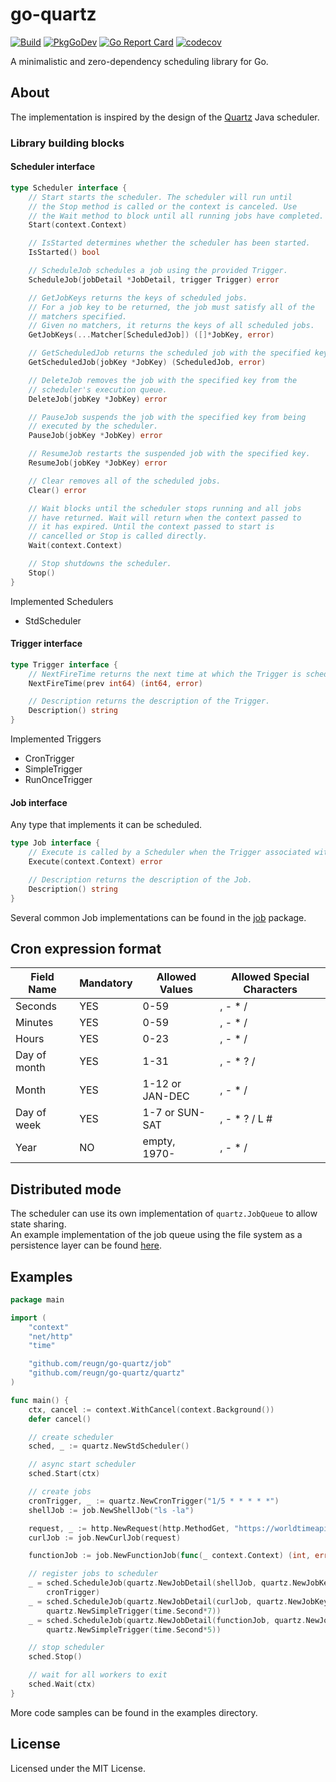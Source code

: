 # go-quartz

[![Build](https://github.com/reugn/go-quartz/actions/workflows/build.yml/badge.svg)](https://github.com/reugn/go-quartz/actions/workflows/build.yml)
[![PkgGoDev](https://pkg.go.dev/badge/github.com/reugn/go-quartz)](https://pkg.go.dev/github.com/reugn/go-quartz)
[![Go Report Card](https://goreportcard.com/badge/github.com/reugn/go-quartz)](https://goreportcard.com/report/github.com/reugn/go-quartz)
[![codecov](https://codecov.io/gh/reugn/go-quartz/branch/master/graph/badge.svg)](https://codecov.io/gh/reugn/go-quartz)

A minimalistic and zero-dependency scheduling library for Go.

## About

The implementation is inspired by the design of the [Quartz](https://github.com/quartz-scheduler/quartz)
Java scheduler.

### Library building blocks

#### Scheduler interface

```go
type Scheduler interface {
	// Start starts the scheduler. The scheduler will run until
	// the Stop method is called or the context is canceled. Use
	// the Wait method to block until all running jobs have completed.
	Start(context.Context)

	// IsStarted determines whether the scheduler has been started.
	IsStarted() bool

	// ScheduleJob schedules a job using the provided Trigger.
	ScheduleJob(jobDetail *JobDetail, trigger Trigger) error

	// GetJobKeys returns the keys of scheduled jobs.
	// For a job key to be returned, the job must satisfy all of the
	// matchers specified.
	// Given no matchers, it returns the keys of all scheduled jobs.
	GetJobKeys(...Matcher[ScheduledJob]) ([]*JobKey, error)

	// GetScheduledJob returns the scheduled job with the specified key.
	GetScheduledJob(jobKey *JobKey) (ScheduledJob, error)

	// DeleteJob removes the job with the specified key from the
	// scheduler's execution queue.
	DeleteJob(jobKey *JobKey) error

	// PauseJob suspends the job with the specified key from being
	// executed by the scheduler.
	PauseJob(jobKey *JobKey) error

	// ResumeJob restarts the suspended job with the specified key.
	ResumeJob(jobKey *JobKey) error

	// Clear removes all of the scheduled jobs.
	Clear() error

	// Wait blocks until the scheduler stops running and all jobs
	// have returned. Wait will return when the context passed to
	// it has expired. Until the context passed to start is
	// cancelled or Stop is called directly.
	Wait(context.Context)

	// Stop shutdowns the scheduler.
	Stop()
}
```

Implemented Schedulers

- StdScheduler

#### Trigger interface

```go
type Trigger interface {
	// NextFireTime returns the next time at which the Trigger is scheduled to fire.
	NextFireTime(prev int64) (int64, error)

	// Description returns the description of the Trigger.
	Description() string
}
```

Implemented Triggers

- CronTrigger
- SimpleTrigger
- RunOnceTrigger

#### Job interface

Any type that implements it can be scheduled.

```go
type Job interface {
	// Execute is called by a Scheduler when the Trigger associated with this job fires.
	Execute(context.Context) error

	// Description returns the description of the Job.
	Description() string
}
```

Several common Job implementations can be found in the [job](./job) package.

## Cron expression format

| Field Name   | Mandatory | Allowed Values  | Allowed Special Characters |
|--------------|-----------|-----------------|----------------------------|
| Seconds      | YES       | 0-59            | , - * /                    |
| Minutes      | YES       | 0-59            | , - * /                    |
| Hours        | YES       | 0-23            | , - * /                    |
| Day of month | YES       | 1-31            | , - * ? /                  |
| Month        | YES       | 1-12 or JAN-DEC | , - * /                    |
| Day of week  | YES       | 1-7 or SUN-SAT  | , - * ? / L #              |
| Year         | NO        | empty, 1970-    | , - * /                    |

## Distributed mode

The scheduler can use its own implementation of `quartz.JobQueue` to allow state sharing.  
An example implementation of the job queue using the file system as a persistence layer
can be found [here](./examples/queue/file_system.go).

## Examples

```go
package main

import (
	"context"
	"net/http"
	"time"

	"github.com/reugn/go-quartz/job"
	"github.com/reugn/go-quartz/quartz"
)

func main() {
	ctx, cancel := context.WithCancel(context.Background())
	defer cancel()

	// create scheduler
	sched, _ := quartz.NewStdScheduler()

	// async start scheduler
	sched.Start(ctx)

	// create jobs
	cronTrigger, _ := quartz.NewCronTrigger("1/5 * * * * *")
	shellJob := job.NewShellJob("ls -la")

	request, _ := http.NewRequest(http.MethodGet, "https://worldtimeapi.org/api/timezone/utc", nil)
	curlJob := job.NewCurlJob(request)

	functionJob := job.NewFunctionJob(func(_ context.Context) (int, error) { return 42, nil })

	// register jobs to scheduler
	_ = sched.ScheduleJob(quartz.NewJobDetail(shellJob, quartz.NewJobKey("shellJob")),
		cronTrigger)
	_ = sched.ScheduleJob(quartz.NewJobDetail(curlJob, quartz.NewJobKey("curlJob")),
		quartz.NewSimpleTrigger(time.Second*7))
	_ = sched.ScheduleJob(quartz.NewJobDetail(functionJob, quartz.NewJobKey("functionJob")),
		quartz.NewSimpleTrigger(time.Second*5))

	// stop scheduler
	sched.Stop()

	// wait for all workers to exit
	sched.Wait(ctx)
}
```

More code samples can be found in the examples directory.

## License

Licensed under the MIT License.
